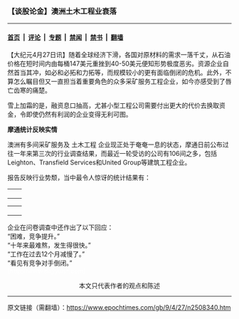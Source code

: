 ### 【谈股论金】澳洲土木工程业衰落

---

#### [首页](../../../..?n2508340) &nbsp;|&nbsp; [评论](../../../../../epoch-comment?n2508340) &nbsp;|&nbsp; [专题](../../../../../epoch-special?n2508340) &nbsp;|&nbsp; [禁闻](../../../../../epoch-news?n2508340) &nbsp;|&nbsp; [禁书](../../../../../books?n2508340) &nbsp;|&nbsp; [翻墙](https://github.com/gfw-breaker/nogfw/blob/master/README.md?n2508340)


<div class="post_content" id="artbody" itemprop="articleBody">
 <!-- article content begin -->
 <p>
  【大纪元4月27日讯】随着全球经济下滑，各国对原材料的需求一落千丈，从石油价格在短时间内由每桶147美元重挫到40-50美元便知形势极度恶劣。资源企业自然首当其冲，如必和必拓和力拓等，而规模较小的更有面临倒闭的危机。此外，不算怎么瞩目但又一直担当着重要角色的众多采矿服务工程企业，如今亦感受到了唇亡齿寒的痛楚。
 </p>
 <p>
  雪上加霜的是，融资息口抽高，尤甚小型工程公司需要付出更大的代价去换取资金，令即使仍然有利润的企业变得无利可图。
 </p>
 <p>
  <b>
   摩通统计反映实情
  </b>
 </p>
 <p>
  澳洲有多间采矿服务及
  <ok href="https://www.epochtimes.com/gb/tag/%E5%9C%9F%E6%9C%A8%E5%B7%A5%E7%A8%8B.html">
   土木工程
  </ok>
  企业现正处于奄奄一息的状态，摩通日前公布过往一年来第三次的行业调查结果，而最近一轮受访的公司有106间之多，包括Leighton、Transfield Services和United Group等建筑工程企业。
 </p>
 <p>
  报告反映行业势颓，当中最令人惊讶的统计结果有：
 </p>
 <p>
  <p>
   <!--image v 1.0-->
  </p>
  <table align="center" border="0">
   <tr valign="top">
    <td>
     <div style="line-height: 90%; text-align: center;">
      <br/>
      <span class="bn12">
      </span>
     </div>
    </td>
    <td>
     <div style="line-height: 90%; text-align: center;">
      <br/>
      <span class="bn12">
      </span>
     </div>
    </td>
   </tr>
  </table>
  <p>
   <!-- -->
  </p>
  <p>
   <!--image v 1.0-->
  </p>
  <table align="center" border="0">
   <tr valign="top">
    <td>
     <div style="line-height: 90%; text-align: center;">
      <br/>
      <span class="bn12">
      </span>
     </div>
    </td>
    <td>
     <div style="line-height: 90%; text-align: center;">
      <br/>
      <span class="bn12">
      </span>
     </div>
    </td>
   </tr>
  </table>
  <p>
   <!-- -->
  </p>
  <p>
   <p>
    企业在问卷调查中还作出了以下回应：
    <br/>
    “困难，竞争提升。”
    <br/>
    “十年来最难熬，发生得很快。”
    <br/>
    “工作在过去12个月减慢了。”
    <br/>
    “看见有竞争对手倒闭。”
    <br/>
    <font color="#ffffff">
     (http://www.dajiyuan.com)
    </font>
    <br/>
    <center>
     <font class="GY13">
      本文只代表作者的观点和陈述
     </font>
    </center>
   </p>
   <!-- article content end -->
   <div id="below_article_ad">
   </div>
  </p>
 </p>
</div>


---

原文链接（需翻墙）：https://www.epochtimes.com/gb/9/4/27/n2508340.htm